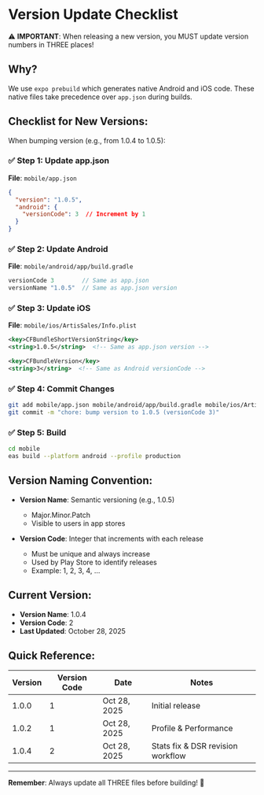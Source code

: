 # Version Update Checklist

⚠️ **IMPORTANT**: When releasing a new version, you MUST update version numbers in THREE places!

## Why?

We use `expo prebuild` which generates native Android and iOS code. These native files take precedence over `app.json` during builds.

## Checklist for New Versions:

When bumping version (e.g., from 1.0.4 to 1.0.5):

### ✅ Step 1: Update app.json
**File**: `mobile/app.json`
```json
{
  "version": "1.0.5",
  "android": {
    "versionCode": 3  // Increment by 1
  }
}
```

### ✅ Step 2: Update Android
**File**: `mobile/android/app/build.gradle`
```gradle
versionCode 3        // Same as app.json
versionName "1.0.5"  // Same as app.json version
```

### ✅ Step 3: Update iOS
**File**: `mobile/ios/ArtisSales/Info.plist`
```xml
<key>CFBundleShortVersionString</key>
<string>1.0.5</string>  <!-- Same as app.json version -->

<key>CFBundleVersion</key>
<string>3</string>  <!-- Same as Android versionCode -->
```

### ✅ Step 4: Commit Changes
```bash
git add mobile/app.json mobile/android/app/build.gradle mobile/ios/ArtisSales/Info.plist
git commit -m "chore: bump version to 1.0.5 (versionCode 3)"
```

### ✅ Step 5: Build
```bash
cd mobile
eas build --platform android --profile production
```

## Version Naming Convention:

- **Version Name**: Semantic versioning (e.g., 1.0.5)
  - Major.Minor.Patch
  - Visible to users in app stores

- **Version Code**: Integer that increments with each release
  - Must be unique and always increase
  - Used by Play Store to identify releases
  - Example: 1, 2, 3, 4, ...

## Current Version:

- **Version Name**: 1.0.4
- **Version Code**: 2
- **Last Updated**: October 28, 2025

## Quick Reference:

| Version | Version Code | Date | Notes |
|---------|--------------|------|-------|
| 1.0.0 | 1 | Oct 28, 2025 | Initial release |
| 1.0.2 | 1 | Oct 28, 2025 | Profile & Performance |
| 1.0.4 | 2 | Oct 28, 2025 | Stats fix & DSR revision workflow |

---

**Remember**: Always update all THREE files before building! 🚀
